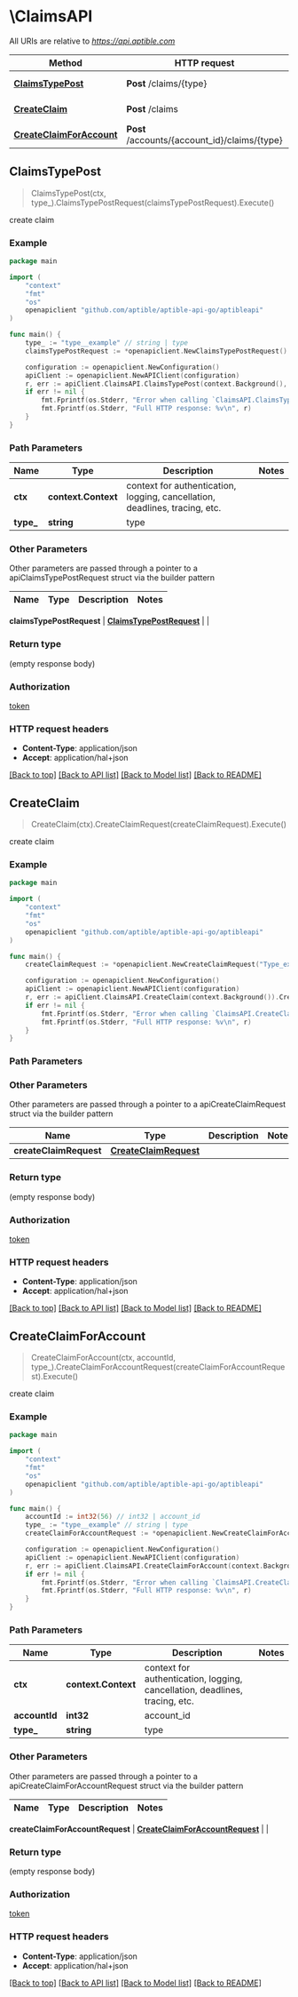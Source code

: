 # \ClaimsAPI

All URIs are relative to *https://api.aptible.com*

Method | HTTP request | Description
------------- | ------------- | -------------
[**ClaimsTypePost**](ClaimsAPI.md#ClaimsTypePost) | **Post** /claims/{type} | create claim
[**CreateClaim**](ClaimsAPI.md#CreateClaim) | **Post** /claims | create claim
[**CreateClaimForAccount**](ClaimsAPI.md#CreateClaimForAccount) | **Post** /accounts/{account_id}/claims/{type} | create claim



## ClaimsTypePost

> ClaimsTypePost(ctx, type_).ClaimsTypePostRequest(claimsTypePostRequest).Execute()

create claim



### Example

```go
package main

import (
	"context"
	"fmt"
	"os"
	openapiclient "github.com/aptible/aptible-api-go/aptibleapi"
)

func main() {
	type_ := "type__example" // string | type
	claimsTypePostRequest := *openapiclient.NewClaimsTypePostRequest() // ClaimsTypePostRequest |  (optional)

	configuration := openapiclient.NewConfiguration()
	apiClient := openapiclient.NewAPIClient(configuration)
	r, err := apiClient.ClaimsAPI.ClaimsTypePost(context.Background(), type_).ClaimsTypePostRequest(claimsTypePostRequest).Execute()
	if err != nil {
		fmt.Fprintf(os.Stderr, "Error when calling `ClaimsAPI.ClaimsTypePost``: %v\n", err)
		fmt.Fprintf(os.Stderr, "Full HTTP response: %v\n", r)
	}
}
```

### Path Parameters


Name | Type | Description  | Notes
------------- | ------------- | ------------- | -------------
**ctx** | **context.Context** | context for authentication, logging, cancellation, deadlines, tracing, etc.
**type_** | **string** | type | 

### Other Parameters

Other parameters are passed through a pointer to a apiClaimsTypePostRequest struct via the builder pattern


Name | Type | Description  | Notes
------------- | ------------- | ------------- | -------------

 **claimsTypePostRequest** | [**ClaimsTypePostRequest**](ClaimsTypePostRequest.md) |  | 

### Return type

 (empty response body)

### Authorization

[token](../README.md#token)

### HTTP request headers

- **Content-Type**: application/json
- **Accept**: application/hal+json

[[Back to top]](#) [[Back to API list]](../README.md#documentation-for-api-endpoints)
[[Back to Model list]](../README.md#documentation-for-models)
[[Back to README]](../README.md)


## CreateClaim

> CreateClaim(ctx).CreateClaimRequest(createClaimRequest).Execute()

create claim



### Example

```go
package main

import (
	"context"
	"fmt"
	"os"
	openapiclient "github.com/aptible/aptible-api-go/aptibleapi"
)

func main() {
	createClaimRequest := *openapiclient.NewCreateClaimRequest("Type_example") // CreateClaimRequest |  (optional)

	configuration := openapiclient.NewConfiguration()
	apiClient := openapiclient.NewAPIClient(configuration)
	r, err := apiClient.ClaimsAPI.CreateClaim(context.Background()).CreateClaimRequest(createClaimRequest).Execute()
	if err != nil {
		fmt.Fprintf(os.Stderr, "Error when calling `ClaimsAPI.CreateClaim``: %v\n", err)
		fmt.Fprintf(os.Stderr, "Full HTTP response: %v\n", r)
	}
}
```

### Path Parameters



### Other Parameters

Other parameters are passed through a pointer to a apiCreateClaimRequest struct via the builder pattern


Name | Type | Description  | Notes
------------- | ------------- | ------------- | -------------
 **createClaimRequest** | [**CreateClaimRequest**](CreateClaimRequest.md) |  | 

### Return type

 (empty response body)

### Authorization

[token](../README.md#token)

### HTTP request headers

- **Content-Type**: application/json
- **Accept**: application/hal+json

[[Back to top]](#) [[Back to API list]](../README.md#documentation-for-api-endpoints)
[[Back to Model list]](../README.md#documentation-for-models)
[[Back to README]](../README.md)


## CreateClaimForAccount

> CreateClaimForAccount(ctx, accountId, type_).CreateClaimForAccountRequest(createClaimForAccountRequest).Execute()

create claim



### Example

```go
package main

import (
	"context"
	"fmt"
	"os"
	openapiclient "github.com/aptible/aptible-api-go/aptibleapi"
)

func main() {
	accountId := int32(56) // int32 | account_id
	type_ := "type__example" // string | type
	createClaimForAccountRequest := *openapiclient.NewCreateClaimForAccountRequest("Handle_example") // CreateClaimForAccountRequest |  (optional)

	configuration := openapiclient.NewConfiguration()
	apiClient := openapiclient.NewAPIClient(configuration)
	r, err := apiClient.ClaimsAPI.CreateClaimForAccount(context.Background(), accountId, type_).CreateClaimForAccountRequest(createClaimForAccountRequest).Execute()
	if err != nil {
		fmt.Fprintf(os.Stderr, "Error when calling `ClaimsAPI.CreateClaimForAccount``: %v\n", err)
		fmt.Fprintf(os.Stderr, "Full HTTP response: %v\n", r)
	}
}
```

### Path Parameters


Name | Type | Description  | Notes
------------- | ------------- | ------------- | -------------
**ctx** | **context.Context** | context for authentication, logging, cancellation, deadlines, tracing, etc.
**accountId** | **int32** | account_id | 
**type_** | **string** | type | 

### Other Parameters

Other parameters are passed through a pointer to a apiCreateClaimForAccountRequest struct via the builder pattern


Name | Type | Description  | Notes
------------- | ------------- | ------------- | -------------


 **createClaimForAccountRequest** | [**CreateClaimForAccountRequest**](CreateClaimForAccountRequest.md) |  | 

### Return type

 (empty response body)

### Authorization

[token](../README.md#token)

### HTTP request headers

- **Content-Type**: application/json
- **Accept**: application/hal+json

[[Back to top]](#) [[Back to API list]](../README.md#documentation-for-api-endpoints)
[[Back to Model list]](../README.md#documentation-for-models)
[[Back to README]](../README.md)

